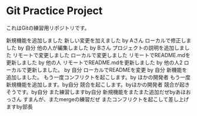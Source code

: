 # Git Practice Project
これはGitの練習用リポジトリです。

新規機能を追加しました
新しい変更を加えました by Aさん
ローカルで修正しました by 自分
他の人が編集しました by Bさん
プロジェクトの説明を追加しました
リモートで変更しました
ローカルで変更しました
リモートでREADME.mdを更新しました by 他の人
リモートでREADME.mdを更新しました by 他の人2
ローカルで更新しました。 by 自分
ローカルでREADMEを変更 by 自分
新機能を追加しました。
もう一度コンフリクトを起こします。by ほかの開発者
もう一度新規機能を追加します。by自分
競合を起こします。byほかの開発者
競合が起きそうです。by自分
また練習しますby自分
新規機能をまたまた追加だぜbyあほおっさん
すまんが、またmergeの練習だぜ
またコンフリクトを起こして差し上げますby部長

